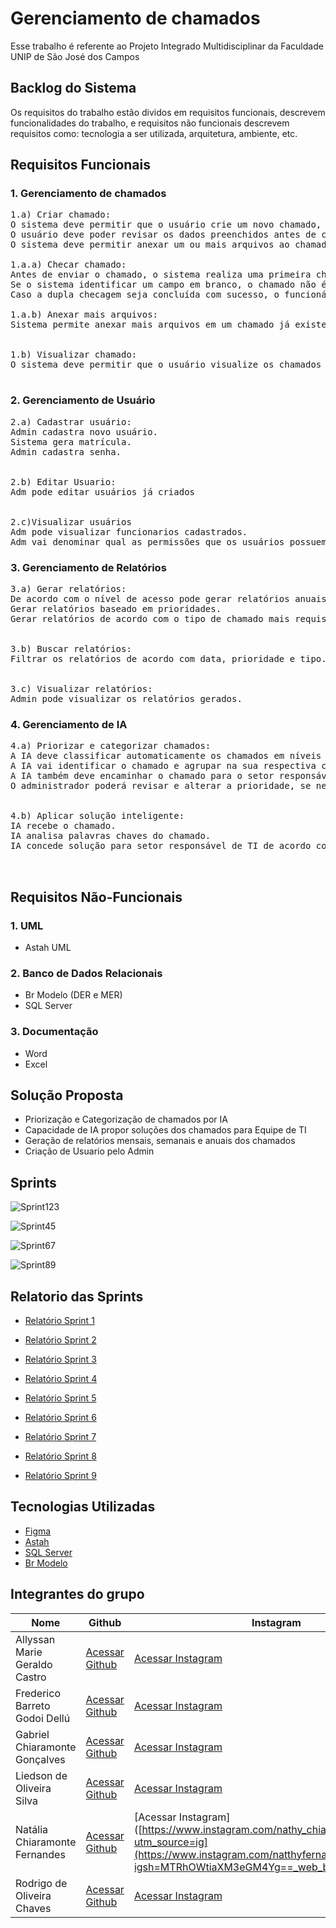 # Gerenciamento de chamados

Esse trabalho é referente ao Projeto Integrado Multidisciplinar da Faculdade UNIP de São José dos Campos
  
## Backlog do Sistema
Os requisitos do trabalho estão dividos em requisitos funcionais, descrevem funcionalidades do trabalho, e requisitos não funcionais descrevem requisitos como: tecnologia a ser utilizada, arquitetura, ambiente, etc. 

## Requisitos Funcionais

### 1. Gerenciamento de chamados

<pre>1.a) Criar chamado:
O sistema deve permitir que o usuário crie um novo chamado, informando título, descrição, categoria e prioridade.
O usuário deve poder revisar os dados preenchidos antes de confirmar o envio do chamado.
O sistema deve permitir anexar um ou mais arquivos ao chamado antes do envio e também após o chamado ter sido criado (enquanto estiver em aberto).<br>
1.a.a) Checar chamado:
Antes de enviar o chamado, o sistema realiza uma primeira checagem para garantir que todos os campos obrigatórios estejam preenchidos. 
Se o sistema identificar um campo em branco, o chamado não é enviado e o funcionário é informado para preencher os dados. 
Caso a dupla checagem seja concluída com sucesso, o funcionário envia o chamado para a equipe de suporte.<br>
1.a.b) Anexar mais arquivos:
Sistema permite anexar mais arquivos em um chamado já existente.<br>
  
1.b) Visualizar chamado:
O sistema deve permitir que o usuário visualize os chamados criados, de acordo com o seu nível de acesso.<br> </pre>

### 2. Gerenciamento de Usuário
<pre>2.a) Cadastrar usuário:
Admin cadastra novo usuário.
Sistema gera matrícula.
Admin cadastra senha.<br>
  
2.b) Editar Usuario:
Adm pode editar usuários já criados<br>
  
2.c)Visualizar usuários
Adm pode visualizar funcionarios cadastrados.
Adm vai denominar qual as permissões que os usuários possuem</pre>

### 3. Gerenciamento de Relatórios

<pre>3.a) Gerar relatórios:
De acordo com o nível de acesso pode gerar relatórios anuais, mensais e semanais.
Gerar relatórios baseado em prioridades.
Gerar relatórios de acordo com o tipo de chamado mais requisitado.<br>

3.b) Buscar relatórios:
Filtrar os relatórios de acordo com data, prioridade e tipo.<br>

3.c) Visualizar relatórios:
Admin pode visualizar os relatórios gerados.</pre>
</pre>

### 4. Gerenciamento de IA

<pre>4.a) Priorizar e categorizar chamados:
A IA deve classificar automaticamente os chamados em níveis de prioridade (alta, média, baixa) com base no conteúdo e na urgência relatada.
A IA vai identificar o chamado e agrupar na sua respectiva categoria.
A IA também deve encaminhar o chamado para o setor responsável com base na análise feita.
O administrador poderá revisar e alterar a prioridade, se necessário.<br>
  
4.b) Aplicar solução inteligente:
IA recebe o chamado.
IA analisa palavras chaves do chamado.
IA concede solução para setor responsável de TI de acordo com o sugerido pelas palavras chaves.<br>

</pre>
</pre>

## Requisitos Não-Funcionais
### 1. UML

* Astah UML

### 2. Banco de Dados Relacionais
* Br Modelo (DER e MER)
* SQL Server

### 3. Documentação
* Word
* Excel

## Solução Proposta
* Priorização e Categorização de chamados por IA
* Capacidade de IA propor soluções dos chamados para Equipe de TI
* Geração de relatórios mensais, semanais e anuais dos chamados
* Criação de Usuario pelo Admin


## Sprints 
![Sprint123](https://github.com/user-attachments/assets/dd97433a-f8aa-4c6b-99a1-0fea97d36438)

![Sprint45](https://github.com/user-attachments/assets/1f549682-e81e-44bf-b57e-cef6747683bb)

![Sprint67](https://github.com/user-attachments/assets/42025fbf-abd4-4d4a-b874-ad02d2e729fc)

![Sprint89](https://github.com/user-attachments/assets/2b714eb9-d349-4e3d-89a8-a3a7738d89d6)


## Relatorio das Sprints

- [Relatório Sprint 1](https://github.com/Fatal-System/Gerenciamento-de-chamados/blob/main/Sprint1.md)
  
- [Relatório Sprint 2](https://github.com/Fatal-System/Gerenciamento-de-chamados/blob/main/Sprint2.md)
  
- [Relatório Sprint 3](https://github.com/Fatal-System/Gerenciamento-de-chamados/blob/main/Sprint3.md)
  
- [Relatório Sprint 4](https://github.com/Fatal-System/Gerenciamento-de-chamados/blob/main/Sprint4.md)
  
- [Relatório Sprint 5](https://github.com/Fatal-System/Gerenciamento-de-chamados/blob/main/Sprint5.md)
  
- [Relatório Sprint 6](https://github.com/Fatal-System/Gerenciamento-de-chamados/blob/main/Sprint6.md)
  
- [Relatório Sprint 7](https://github.com/Fatal-System/Gerenciamento-de-chamados/blob/main/Sprint7.md)
  
- [Relatório Sprint 8](https://github.com/Fatal-System/Gerenciamento-de-chamados/blob/main/Sprint8.md)
  
- [Relatório Sprint 9](https://github.com/Fatal-System/Gerenciamento-de-chamados/blob/main/Sprint9.md)


## Tecnologias Utilizadas
* [Figma](https://www.figma.com/)
* [Astah](https://astah.net/)
* [SQL Server](https://www.microsoft.com/pt-br/sql-server/sql-server-downloads)
* [Br Modelo](https://www.brmodeloweb.com/lang/pt-br/index.html)


## Integrantes do grupo

Nome | Github | Instagram
------------ | ------------- | -----------
Allyssan Marie Geraldo Castro| [Acessar Github](https://github.com/allyssanmarie) | [Acessar Instagram](https://www.instagram.com/marieallyyy?igsh=bnJ6NDk4bXB3Mmdr)
Frederico Barreto Godoi Dellú| [Acessar Github](https://github.com/Fredeavatar) | [Acessar Instagram](https://www.instagram.com/fredericodellu_?igsh=MXcwa3d0djQzZzZ5MQ==)
Gabriel Chiaramonte Gonçalves| [Acessar Github](https://github.com/Chiaramontee) | [Acessar Instagram](https://www.instagram.com/gabriel__chiaramonte?utm_source=ig_web_button_share_sheet&igsh=ZDNlZDc0MzIxNw==)
Liedson de Oliveira Silva| [Acessar Github](https://github.com/liedson-silva) | [Acessar Instagram](https://www.instagram.com/liedsonprx?utm_source=ig_web_button_share_sheet&igsh=ZDNlZDc0MzIxNw==)
Natália Chiaramonte Fernandes| [Acessar Github](https://github.com/NataliaChiaramonte) | [Acessar Instagram]([https://www.instagram.com/nathy_chiaramonte/?utm_source=ig](https://www.instagram.com/natthyfernandes?igsh=MTRhOWtiaXM3eGM4Yg==_web_button_share_sheet)
Rodrigo de Oliveira Chaves| [Acessar Github](https://github.com/Rodrigo-Chaves96) | [Acessar Instagram](https://www.instagram.com/rochave.s?utm_source=ig_web_button_share_sheet&igsh=ZDNlZDc0MzIxNw==)
